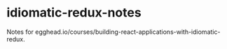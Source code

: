 # idiomatic-redux-notes
Notes for egghead.io/courses/building-react-applications-with-idiomatic-redux.
